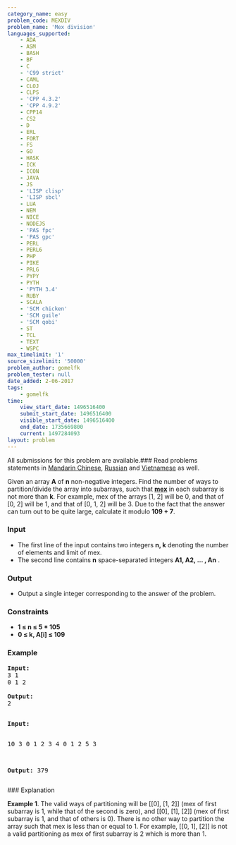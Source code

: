 ```yaml
---
category_name: easy
problem_code: MEXDIV
problem_name: 'Mex division'
languages_supported:
    - ADA
    - ASM
    - BASH
    - BF
    - C
    - 'C99 strict'
    - CAML
    - CLOJ
    - CLPS
    - 'CPP 4.3.2'
    - 'CPP 4.9.2'
    - CPP14
    - CS2
    - D
    - ERL
    - FORT
    - FS
    - GO
    - HASK
    - ICK
    - ICON
    - JAVA
    - JS
    - 'LISP clisp'
    - 'LISP sbcl'
    - LUA
    - NEM
    - NICE
    - NODEJS
    - 'PAS fpc'
    - 'PAS gpc'
    - PERL
    - PERL6
    - PHP
    - PIKE
    - PRLG
    - PYPY
    - PYTH
    - 'PYTH 3.4'
    - RUBY
    - SCALA
    - 'SCM chicken'
    - 'SCM guile'
    - 'SCM qobi'
    - ST
    - TCL
    - TEXT
    - WSPC
max_timelimit: '1'
source_sizelimit: '50000'
problem_author: gomelfk
problem_tester: null
date_added: 2-06-2017
tags:
    - gomelfk
time:
    view_start_date: 1496516400
    submit_start_date: 1496516400
    visible_start_date: 1496516400
    end_date: 1735669800
    current: 1497284093
layout: problem
---
```

All submissions for this problem are available.### Read problems statements in [Mandarin Chinese](http://www.codechef.com/download/translated/SNCKEL17/mandarin/MEXDIV.pdf), [Russian](http://www.codechef.com/download/translated/SNCKEL17/russian/MEXDIV.pdf) and [Vietnamese](http://www.codechef.com/download/translated/SNCKEL17/vietnamese/MEXDIV.pdf) as well.

Given an array **A** of **n** non-negative integers. Find the number of ways to partition/divide the array into subarrays, such that **[mex](https://en.wikipedia.org/wiki/Mex_(mathematics))** in each subarray is not more than **k**. For example, mex of the arrays \[1, 2\] will be 0, and that of \[0, 2\] will be 1, and that of \[0, 1, 2\] will be 3. Due to the fact that the answer can turn out to be quite large, calculate it modulo **109 + 7**.

### Input

- The first line of the input contains two integers **n, k** denoting the number of elements and limit of mex.
- The second line contains **n** space-separated integers **A1, A2, ... , An** .

### Output

- Output a single integer corresponding to the answer of the problem.

### Constraints

- **1 ≤ n ≤ 5 \* 105**
- **0 ≤ k, A\[i\] ≤ 109**

### Example

<pre><b>Input:</b>
3 1
0 1 2

<b>Output:</b>
2

</pre><pre><b>Input:</b>
10 3
0 1 2 3 4 0 1 2 5 3

<b>Output:</b>
379
</pre>### Explanation

**Example 1**. The valid ways of partitioning will be \[\[0\], \[1, 2\]\] (mex of first subarray is 1, while that of the second is zero), and \[\[0\], \[1\], \[2\]\] (mex of first subarray is 1, and that of others is 0). There is no other way to partition the array such that mex is less than or equal to 1. For example, \[\[0, 1\], \[2\]\] is not a valid partitioning as mex of first subarray is 2 which is more than 1.

